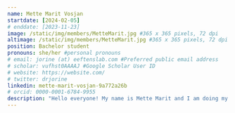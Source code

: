 ```yaml
---
name: Mette Marit Vosjan
startdate: [2024-02-05]
# enddate: [2023-11-23]
image: /static/img/members/MetteMarit.jpg #365 x 365 pixels, 72 dpi
altimage: /static/img/members/MetteMarit.jpg #365 x 365 pixels, 72 dpi
position: Bachelor student
pronouns: she/her #personal pronouns
# email: jorine (at) eeftenslab.com #Preferred public email address
# scholar: vufhst0AAAAJ #Google Scholar User ID
# website: https://website.com/
# twitter: drjorine
linkedin: mette-marit-vosjan-9a772a26b
# orcid: 0000-0001-6784-9955
description: "Hello everyone! My name is Mette Marit and I am doing my internship here at Eeftens lab. I am currently studying life sciences at the HAN in Nijmegen and my major was Biomedical Research. I am interested in cells at a molecular level and look forward to gain some experience in a lab. Besides biology I also like to read and to bake."
---
```

